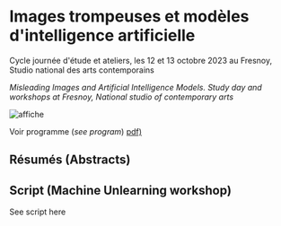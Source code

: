 # Images trompeuses et modèles d'intelligence artificielle

Cycle journée d'étude et ateliers, les 12 et 13 octobre 2023 au Fresnoy, Studio national des arts contemporains

_Misleading Images and Artificial Intelligence Models. Study day and workshops at Fresnoy, National studio of contemporary arts_

![affiche](img/affiche.jg)

Voir programme (_see program_) [pdf)](pdf/programme.pdf)

## Résumés (Abstracts)

## Script (Machine Unlearning workshop)

See script here
